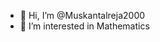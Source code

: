 - 👋 Hi, I’m @Muskantalreja2000
- 👀 I’m interested in Mathematics

<!---
Muskantalreja2000/Muskantalreja2000 is a ✨ special ✨ repository because its `README.md` (this file) appears on your GitHub profile.
You can click the Preview link to take a look at your changes.
--->
